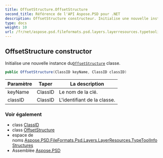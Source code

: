 ```yaml
---
title: OffsetStructure.OffsetStructure
second_title: Référence de l'API Aspose.PSD pour .NET
description: OffsetStructure constructeur. Initialise une nouvelle instance duOffsetStructure classe.
type: docs
weight: 10
url: /fr/net/aspose.psd.fileformats.psd.layers.layerresources.typetoolinfostructures/offsetstructure/offsetstructure/
---
```

## OffsetStructure constructor

Initialise une nouvelle instance du[`OffsetStructure`](../) classe.

```csharp
public OffsetStructure(ClassID keyName, ClassID classID)
```

| Paramètre | Taper | La description |
| --- | --- | --- |
| keyName | ClassID | Le nom de la clé. |
| classID | ClassID | L'identifiant de la classe. |

### Voir également

* class [ClassID](../../../aspose.psd.fileformats.psd.layers.layerresources/classid/)
* class [OffsetStructure](../)
* espace de noms [Aspose.PSD.FileFormats.Psd.Layers.LayerResources.TypeToolInfoStructures](../../offsetstructure/)
* Assemblée [Aspose.PSD](../../../)


